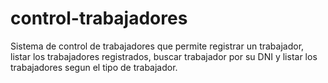 # control-trabajadores
Sistema de control de trabajadores que permite registrar un trabajador, listar los trabajadores registrados, buscar trabajador por su DNI y listar los trabajadores segun el tipo de trabajador.
